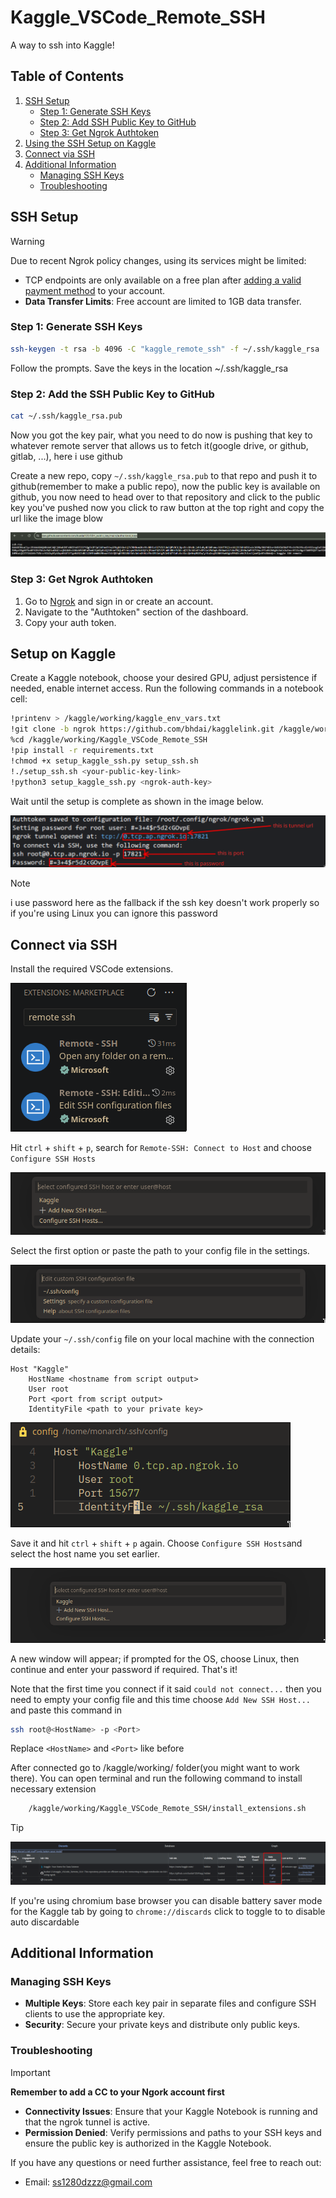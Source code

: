 # Kaggle_VSCode_Remote_SSH

A way to ssh into Kaggle!

## Table of Contents

1. [SSH Setup](#ssh-setup)
   - [Step 1: Generate SSH Keys](#step-1-generate-ssh-keys)
   - [Step 2: Add SSH Public Key to GitHub](#step-2-add-ssh-public-key-to-github)
   - [Step 3: Get Ngrok Authtoken](#step-3-get-ngrok-authtoken)
2. [Using the SSH Setup on Kaggle](#using-the-ssh-setup-on-kaggle)
3. [Connect via SSH](#connect-via-ssh)
4. [Additional Information](#additional-information)
   - [Managing SSH Keys](#managing-ssh-keys)
   - [Troubleshooting](#troubleshooting)

## SSH Setup

> [!WARNING]
>
> Due to recent Ngrok policy changes, using its services might be limited:
>
> - TCP endpoints are only available on a free plan after [adding a valid payment method](https://dashboard.ngrok.com/settings#id-verification) to your account.
> - **Data Transfer Limits**: Free account are limited to 1GB data transfer.

### Step 1: Generate SSH Keys

```sh
ssh-keygen -t rsa -b 4096 -C "kaggle_remote_ssh" -f ~/.ssh/kaggle_rsa
```

Follow the prompts. Save the keys in the location ~/.ssh/kaggle_rsa

### Step 2: Add the SSH Public Key to GitHub

```sh
cat ~/.ssh/kaggle_rsa.pub
```

Now you got the key pair, what you need to do now is pushing that key to whatever remote server that allows us to fetch it(google drive, or github, gitlab, ...), here i use github

Create a new repo, copy `~/.ssh/kaggle_rsa.pub` to that repo and push it to github(remember to make a public repo), now the public key is available on github, you now need to head over to that repository and click to the public key you've pushed now you click to raw button at the top right and copy the url like the image blow

<img src="images/github1.png">

### Step 3: Get Ngrok Authtoken

1. Go to [Ngrok](https://ngrok.com) and sign in or create an account.
2. Navigate to the "Authtoken" section of the dashboard.
3. Copy your auth token.

## Setup on Kaggle

Create a Kaggle notebook, choose your desired GPU, adjust persistence if needed, enable internet access. Run the following commands in a notebook cell:

```bash
!printenv > /kaggle/working/kaggle_env_vars.txt
!git clone -b ngrok https://github.com/bhdai/kagglelink.git /kaggle/working/Kaggle_VSCode_Remote_SSH
%cd /kaggle/working/Kaggle_VSCode_Remote_SSH
!pip install -r requirements.txt
!chmod +x setup_kaggle_ssh.py setup_ssh.sh
!./setup_ssh.sh <your-public-key-link>
!python3 setup_kaggle_ssh.py <ngrok-auth-key>
```

Wait until the setup is complete as shown in the image below.

<img src="images/kaggle2.png">

> [!NOTE]
> i use password here as the fallback if the ssh key doesn't work properly so if you're using Linux you can ignore this password

## Connect via SSH

Install the required VSCode extensions.

<img src="images/vscode1.png">

Hit `ctrl` + `shift` + `p`, search for `Remote-SSH: Connect to Host` and choose `Configure SSH Hosts`

<img src="images/vscode2.png">

Select the first option or paste the path to your config file in the settings.

<img src="images/vscode3.png">

Update your `~/.ssh/config` file on your local machine with the connection details:

```plaintext
Host "Kaggle"
    HostName <hostname from script output>
    User root
    Port <port from script output>
    IdentityFile <path to your private key>
```

<img src="images/vscode4.png">

Save it and hit `ctrl` + `shift` + `p` again. Choose `Configure SSH Hosts`and select the host name you set earlier.

<img src="images/vscode5.png">

A new window will appear; if prompted for the OS, choose Linux, then continue and enter your password if required. That's it!

Note that the first time you connect if it said `could not connect...` then you need to empty your config file and this time choose `Add New SSH Host...` and paste this command in

```bash
ssh root@<HostName> -p <Port>
```

Replace `<HostName>` and `<Port>` like before

After connected go to /kaggle/working/ folder(you might want to work there). You can open terminal and run the following command to install necessary extension

```sh
    /kaggle/working/Kaggle_VSCode_Remote_SSH/install_extensions.sh
```

> [!TIP]
>
> <img src="images/thorium.png">
>
> If you're using chromium base browser you can disable battery saver mode for the Kaggle tab by going to `chrome://discards` click to toggle to to disable auto discardable

## Additional Information

### Managing SSH Keys

- **Multiple Keys**: Store each key pair in separate files and configure SSH clients to use the appropriate key.
- **Security**: Secure your private keys and distribute only public keys.

### Troubleshooting

> [!IMPORTANT]
>
> **Remember to add a CC to your Ngork account first**

- **Connectivity Issues**: Ensure that your Kaggle Notebook is running and that the ngrok tunnel is active.
- **Permission Denied**: Verify permissions and paths to your SSH keys and ensure the public key is authorized in the Kaggle Notebook.

If you have any questions or need further assistance, feel free to reach out:

- Email: [ss1280dzzz@gmail.com](mailto:ss1280dzzz@gmail.com)
